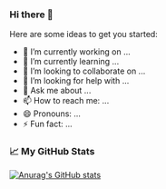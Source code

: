 ### Hi there 👋

Here are some ideas to get you started:

- 🔭 I’m currently working on ...
- 🌱 I’m currently learning ...
- 👯 I’m looking to collaborate on ...
- 🤔 I’m looking for help with ...
- 💬 Ask me about ...
- 📫 How to reach me: ...
- 😄 Pronouns: ...
- ⚡ Fun fact: ...


### 📈 My GitHub Stats
[![Anurag's GitHub stats](https://github-readme-stats.vercel.app/api?username=iwtkings)](https://github.com/anuraghazra/github-readme-stats)
